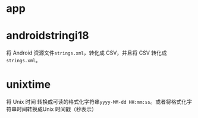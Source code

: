 # app
# androidstringi18
将 Android 资源文件` strings.xml `，转化成 CSV，并且将 CSV 转化成` strings.xml `。
# unixtime
将 Unix 时间 转换成可读的格式化字符串`yyyy-MM-dd HH:mm:ss`。或者将格式化字符串时间转换成Unix 时间戳（秒表示）
